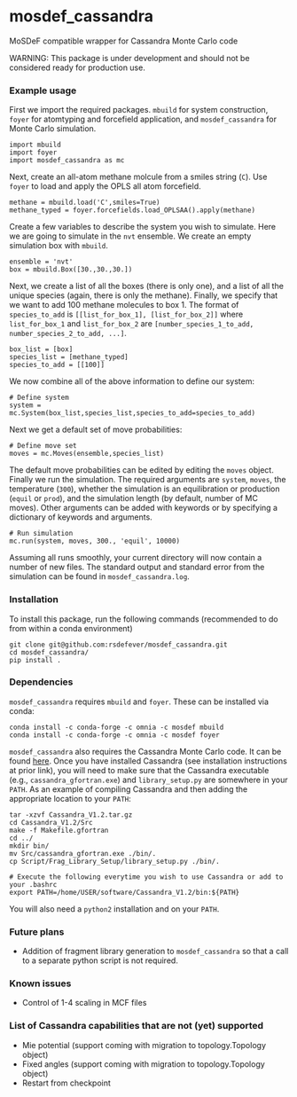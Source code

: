 # mosdef_cassandra
MoSDeF compatible wrapper for Cassandra Monte Carlo code

WARNING: This package is under development and should not be considered ready for production use.

### Example usage

First we import the required packages. `mbuild` for system construction, `foyer` for atomtyping
and forcefield application, and `mosdef_cassandra` for Monte Carlo simulation.

    import mbuild
    import foyer
    import mosdef_cassandra as mc

Next, create an all-atom methane molcule from a smiles string (`C`). Use `foyer` to
load and apply the OPLS all atom forcefield.

    methane = mbuild.load('C',smiles=True)
    methane_typed = foyer.forcefields.load_OPLSAA().apply(methane)

Create a few variables to describe the system you wish to simulate. Here we are
going to simulate in the `nvt` ensemble. We create an empty simulation box with
`mbuild`.

    ensemble = 'nvt'
    box = mbuild.Box([30.,30.,30.])

Next, we create a list of all the boxes (there is only one), and a list of all
the unique species (again, there is only the methane). Finally, we specify that
we want to add 100 methane molecules to box 1. The format of `species_to_add`
is `[[list_for_box_1], [list_for_box_2]]` where `list_for_box_1` and `list_for_box_2`
are `[number_species_1_to_add, number_species_2_to_add, ...]`.

    box_list = [box]
    species_list = [methane_typed]
    species_to_add = [[100]]

We now combine all of the above information to define our system:

    # Define system
    system = mc.System(box_list,species_list,species_to_add=species_to_add)

Next we get a default set of move probabilities:

    # Define move set
    moves = mc.Moves(ensemble,species_list)

The default move probabilities can be edited by editing the `moves` object. Finally
we run the simulation. The required arguments are `system`, `moves`, the temperature
(`300`), whether the simulation is an equilibration or production (`equil` or `prod`),
and the simulation length (by default, number of MC moves). Other arguments can be
added with keywords or by specifying a dictionary of keywords and arguments.

    # Run simulation
    mc.run(system, moves, 300., 'equil', 10000)

Assuming all runs smoothly, your current directory will now contain a number of
new files. The standard output and standard error from the simulation can be found
in `mosdef_cassandra.log`.

### Installation

To install this package, run the following commands (recommended to do from within a conda environment)

    git clone git@github.com:rsdefever/mosdef_cassandra.git
    cd mosdef_cassandra/
    pip install .

### Dependencies

`mosdef_cassandra` requires `mbuild` and `foyer`. These can be installed via conda:

    conda install -c conda-forge -c omnia -c mosdef mbuild
    conda install -c conda-forge -c omnia -c mosdef foyer

`mosdef_cassandra` also requires the Cassandra Monte Carlo code.
It can be found [here](https://cassandra.nd.edu/). Once you have installed
Cassandra (see installation instructions at prior link), you will need to
make sure that the Cassandra executable (e.g., `cassandra_gfortran.exe`)
and `library_setup.py` are somewhere in your `PATH`. As an example of
compiling Cassandra and then adding the appropriate location to your `PATH`:

    tar -xzvf Cassandra_V1.2.tar.gz
    cd Cassandra_V1.2/Src
    make -f Makefile.gfortran
    cd ../
    mkdir bin/
    mv Src/cassandra_gfortran.exe ./bin/.
    cp Script/Frag_Library_Setup/library_setup.py ./bin/.

    # Execute the following everytime you wish to use Cassandra or add to your .bashrc
    export PATH=/home/USER/software/Cassandra_V1.2/bin:${PATH}

You will also need a `python2` installation and on your `PATH`.

### Future plans
* Addition of fragment library generation to `mosdef_cassandra` so that a call
to a separate python script is not required.

### Known issues
* Control of 1-4 scaling in MCF files

### List of Cassandra capabilities that are not (yet) supported
* Mie potential (support coming with migration to topology.Topology object)
* Fixed angles (support coming with migration to topology.Topology object)
* Restart from checkpoint
